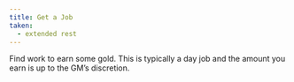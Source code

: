 ```yaml
---
title: Get a Job
taken:
  - extended rest
---
```


Find work to earn some gold. This is typically a day job and the amount you earn is up to the GM’s discretion.
